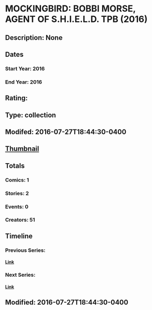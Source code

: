 # MOCKINGBIRD: BOBBI MORSE, AGENT OF S.H.I.E.L.D. TPB (2016)
## Description: None
## Dates
### Start Year: 2016
### End Year: 2016
## Rating: 
## Type: collection
## Modifed: 2016-07-27T18:44:30-0400
## [Thumbnail](http://i.annihil.us/u/prod/marvel/i/mg/b/40/image_not_available.jpg)
## Totals
### Comics: 1
### Stories: 2
### Events: 0
### Creators: 51
## Timeline
### Previous Series: 
#### [Link]()
### Next Series: 
#### [Link]()
## Modified: 2016-07-27T18:44:30-0400